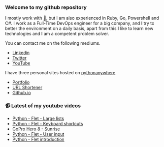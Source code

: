 ### Welcome to my github repository

I mostly work with [:snake:](https://www.python.org/), but I am also experienced in Ruby, Go, Powershell and C#. I work as a Full-Time DevOps engineer for a big company, and I try to better the environment on a daily basis, apart from this I like to learn new technologies and I am a competent problem solver.

You can contact me on the following mediums.
- [Linkedin](https://www.linkedin.com/in/r3ap3rpy)
- [Twitter](https://twitter.com/r3ap3rpy)
- [YouTube](https://www.youtube.com/channel/UC1qkMXH8d2I9DDAtBSeEHqg)

I have three personal sites hosted on [pythonanywhere](https://www.pythonanywhere.com/)
- [Portfolio](http://r3ap3rpy.pythonanywhere.com/)
- [URL Shortener](http://shortenpy.pythonanywhere.com/)
- [Github.io](https://r3ap3rpy.github.io/)

### :video_camera: Latest of my youtube videos
<!-- YOUTUBE:START -->
- [Python - Flet - Large lists](https://www.youtube.com/watch?v=isog54v_53U)
- [Python - Flet - Keyboard shortcuts](https://www.youtube.com/watch?v=xvG6HYH2a8M)
- [GoPro Hero 8 - Sunrise](https://www.youtube.com/watch?v=NpjUX9Q-I2w)
- [Python - Flet - User input](https://www.youtube.com/watch?v=E22pQGOIIlI)
- [Python - Flet introduction](https://www.youtube.com/watch?v=pFDAGphQ8vc)
<!-- YOUTUBE:END -->

